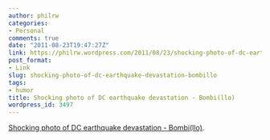 ```yaml
---
author: philrw
categories:
- Personal
comments: true
date: "2011-08-23T19:47:27Z"
link: https://philrw.wordpress.com/2011/08/23/shocking-photo-of-dc-earthquake-devastation-bombillo/
post_format:
- Link
slug: shocking-photo-of-dc-earthquake-devastation-bombillo
tags:
- humor
title: Shocking photo of DC earthquake devastation - Bombi(llo)
wordpress_id: 3497
---
```


[Shocking photo of DC earthquake devastation - Bombi(llo)](http://ojezap.posterous.com/shocking-photo-of-dc-earthquake-devastation).
